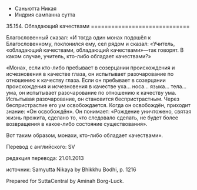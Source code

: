 









* Саньютта Никая
* Индрия сампанна сутта


35\.154\. Обладающий качествами
\=\=\=\=\=\=\=\=\=\=\=\=\=\=\=\=\=\=\=\=\=\=\=\=\=\=\=\=\=



Благословенный сказал: «И тогда один монах подошёл к Благословенному, поклонился ему, сел рядом и сказал: «Учитель, «обладающий качествами, обладающий качествами»—так говорят\. В каком случае, учитель, кто\-либо обладает качествами?»


«Монах, если кто\-либо пребывает в созерцании происхождения и исчезновения в качестве глаза, он испытывает разочарование по отношению к качеству глаза\. Если он пребывает в созерцании происхождения и исчезновения в качестве уха… носа… языка… тела… ума, он испытывает разочарование по отношению к качеству ума\. Испытывая разочарование, он становится беспристрастным\. Через беспристрастие его ум освобождается\. Когда он освобождён, приходит знание: «Он освобождён»\. Он понимает: «Рождение уничтожено, святая жизнь прожита, сделано то, что следовало сделать, не будет более возвращения в какое\-либо состояние существования»\.


Вот таким образом, монахи, кто\-либо обладает качествами»\.



Перевод с английского: SV


редакция перевода: 21\.01\.2013


источник: Samyutta Nikaya by Bhikkhu Bodhi, p\. 1216


Prepared for SuttaCentral by Aminah Borg\-Luck\.







